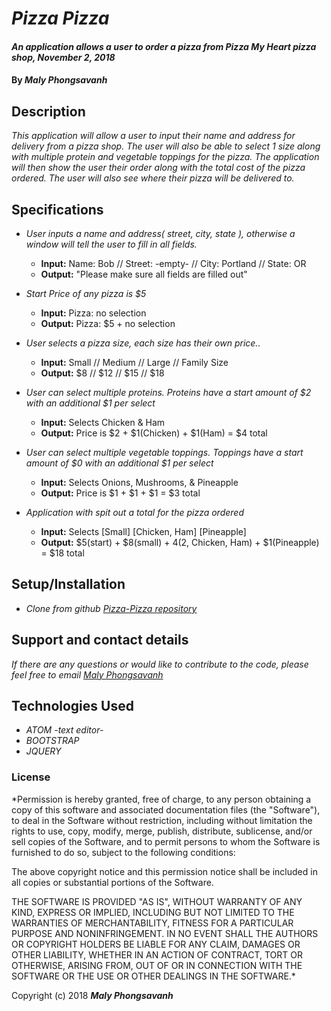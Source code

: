 # _Pizza Pizza_

#### _An application allows a user to order a pizza from Pizza My Heart pizza shop, November 2, 2018_

#### By _**Maly Phongsavanh**_

## Description

_This application will allow a user to input their name and address for delivery from a pizza shop. The user will also be able to select 1 size along with multiple protein and vegetable toppings for the pizza. The application will then show the user their order along with the total cost of the pizza ordered. The user will also see where their pizza will be delivered to._

## Specifications
* _User inputs a name and address( street, city, state ), otherwise a window will tell the user to fill in all fields._
  * **Input:** Name: Bob // Street: -empty- // City: Portland // State: OR
  * **Output:** "Please make sure all fields are filled out"

* _Start Price of any pizza is $5_
  * **Input:** Pizza: no selection
  * **Output:** Pizza: $5 + no selection

* _User selects a pizza size, each size has their own price.._
  * **Input:** Small // Medium // Large // Family Size
  * **Output:** $8 // $12 // $15 // $18

* _User can select multiple proteins. Proteins have a start amount of $2 with an additional $1 per select_
  * **Input:** Selects Chicken & Ham
  * **Output:** Price is $2 + $1(Chicken) + $1(Ham) = $4 total

* _User can select multiple vegetable toppings. Toppings have a start amount of $0 with an additional $1 per select_
  * **Input:** Selects Onions, Mushrooms, & Pineapple
  * **Output:** Price is $1 + $1 + $1 = $3 total

* _Application with spit out a total for the pizza ordered_
  * **Input:** Selects [Small] [Chicken, Ham] [Pineapple]
  * **Output:** $5(start) + $8(small) + $4($2, Chicken, Ham) + $1(Pineapple) = $18 total


## Setup/Installation

* _Clone from github [Pizza-Pizza repository](https://github.com/MalyPhong619/Pizza-Pizza.git)_


## Support and contact details

_If there are any questions or would like to contribute to the code, please feel free to email [Maly Phongsavanh](mailto:phongsavanh619@icloud.com)_

## Technologies Used

* _ATOM -text editor-_
* _BOOTSTRAP_
* _JQUERY_

### License

*Permission is hereby granted, free of charge, to any person obtaining a copy
of this software and associated documentation files (the "Software"), to deal
in the Software without restriction, including without limitation the rights
to use, copy, modify, merge, publish, distribute, sublicense, and/or sell
copies of the Software, and to permit persons to whom the Software is
furnished to do so, subject to the following conditions:

The above copyright notice and this permission notice shall be included in all
copies or substantial portions of the Software.

THE SOFTWARE IS PROVIDED "AS IS", WITHOUT WARRANTY OF ANY KIND, EXPRESS OR
IMPLIED, INCLUDING BUT NOT LIMITED TO THE WARRANTIES OF MERCHANTABILITY,
FITNESS FOR A PARTICULAR PURPOSE AND NONINFRINGEMENT. IN NO EVENT SHALL THE
AUTHORS OR COPYRIGHT HOLDERS BE LIABLE FOR ANY CLAIM, DAMAGES OR OTHER
LIABILITY, WHETHER IN AN ACTION OF CONTRACT, TORT OR OTHERWISE, ARISING FROM,
OUT OF OR IN CONNECTION WITH THE SOFTWARE OR THE USE OR OTHER DEALINGS IN THE
SOFTWARE.*

Copyright (c) 2018 **_Maly Phongsavanh_**
